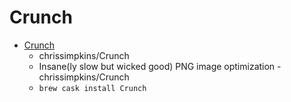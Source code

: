 # Crunch
- [Crunch](https://github.com/chrissimpkins/Crunch)
  -  chrissimpkins/Crunch
  - Insane(ly slow but wicked good) PNG image optimization - chrissimpkins/Crunch
  - `brew cask install Crunch`
